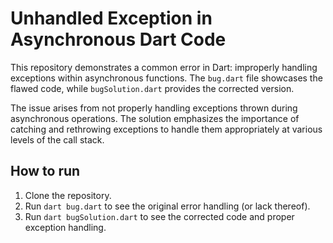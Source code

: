 # Unhandled Exception in Asynchronous Dart Code

This repository demonstrates a common error in Dart: improperly handling exceptions within asynchronous functions. The `bug.dart` file showcases the flawed code, while `bugSolution.dart` provides the corrected version.

The issue arises from not properly handling exceptions thrown during asynchronous operations.  The solution emphasizes the importance of catching and rethrowing exceptions to handle them appropriately at various levels of the call stack.

## How to run

1. Clone the repository.
2. Run `dart bug.dart` to see the original error handling (or lack thereof).
3. Run `dart bugSolution.dart` to see the corrected code and proper exception handling.